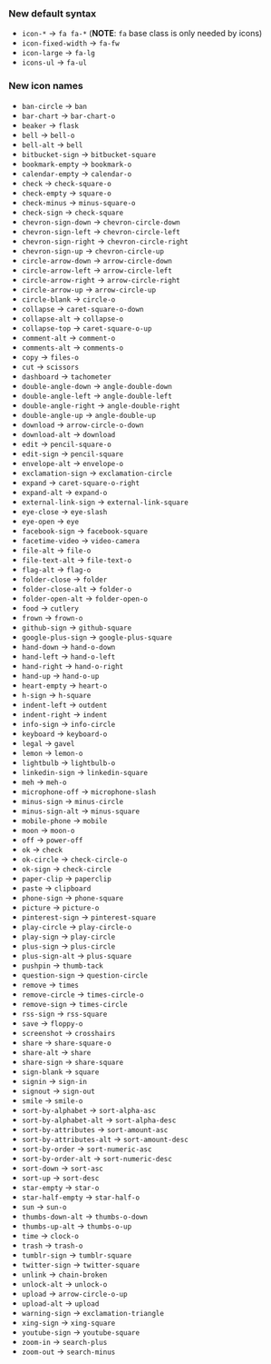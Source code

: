 ### New default syntax
* `icon-*` -> `fa fa-*` (**NOTE**: `fa` base class is only needed by icons)
* `icon-fixed-width` -> `fa-fw` 
* `icon-large` -> `fa-lg`
* `icons-ul` -> `fa-ul` 


### New icon names
* `ban-circle` -> `ban`
* `bar-chart` -> `bar-chart-o`
* `beaker` -> `flask`
* `bell` -> `bell-o`
* `bell-alt` -> `bell`
* `bitbucket-sign` -> `bitbucket-square`
* `bookmark-empty` -> `bookmark-o`
* `calendar-empty` -> `calendar-o`
* `check` -> `check-square-o`
* `check-empty` -> `square-o`
* `check-minus` -> `minus-square-o`
* `check-sign` -> `check-square`
* `chevron-sign-down` -> `chevron-circle-down`
* `chevron-sign-left` -> `chevron-circle-left`
* `chevron-sign-right` -> `chevron-circle-right`
* `chevron-sign-up` -> `chevron-circle-up`
* `circle-arrow-down` -> `arrow-circle-down`
* `circle-arrow-left` -> `arrow-circle-left`
* `circle-arrow-right` -> `arrow-circle-right`
* `circle-arrow-up` -> `arrow-circle-up`
* `circle-blank` -> `circle-o`
* `collapse` -> `caret-square-o-down`
* `collapse-alt` -> `collapse-o`
* `collapse-top` -> `caret-square-o-up`
* `comment-alt` -> `comment-o`
* `comments-alt` -> `comments-o`
* `copy` -> `files-o`
* `cut` -> `scissors`
* `dashboard` -> `tachometer`
* `double-angle-down` -> `angle-double-down`
* `double-angle-left` -> `angle-double-left`
* `double-angle-right` -> `angle-double-right`
* `double-angle-up` -> `angle-double-up`
* `download` -> `arrow-circle-o-down`
* `download-alt` -> `download`
* `edit` -> `pencil-square-o`
* `edit-sign` -> `pencil-square`
* `envelope-alt` -> `envelope-o`
* `exclamation-sign` -> `exclamation-circle`
* `expand` -> `caret-square-o-right`
* `expand-alt` -> `expand-o`
* `external-link-sign` -> `external-link-square`
* `eye-close` -> `eye-slash`
* `eye-open` -> `eye`
* `facebook-sign` -> `facebook-square`
* `facetime-video` -> `video-camera`
* `file-alt` -> `file-o`
* `file-text-alt` -> `file-text-o`
* `flag-alt` -> `flag-o`
* `folder-close` -> `folder`
* `folder-close-alt` -> `folder-o`
* `folder-open-alt` -> `folder-open-o`
* `food` -> `cutlery`
* `frown` -> `frown-o`
* `github-sign` -> `github-square`
* `google-plus-sign` -> `google-plus-square`
* `hand-down` -> `hand-o-down`
* `hand-left` -> `hand-o-left`
* `hand-right` -> `hand-o-right`
* `hand-up` -> `hand-o-up`
* `heart-empty` -> `heart-o`
* `h-sign` -> `h-square`
* `indent-left` -> `outdent`
* `indent-right` -> `indent`
* `info-sign` -> `info-circle`
* `keyboard` -> `keyboard-o`
* `legal` -> `gavel`
* `lemon` -> `lemon-o`
* `lightbulb` -> `lightbulb-o`
* `linkedin-sign` -> `linkedin-square`
* `meh` -> `meh-o`
* `microphone-off` -> `microphone-slash`
* `minus-sign` -> `minus-circle`
* `minus-sign-alt` -> `minus-square`
* `mobile-phone` -> `mobile`
* `moon` -> `moon-o`
* `off` -> `power-off`
* `ok` -> `check`
* `ok-circle` -> `check-circle-o`
* `ok-sign` -> `check-circle`
* `paper-clip` -> `paperclip`
* `paste` -> `clipboard`
* `phone-sign` -> `phone-square`
* `picture` -> `picture-o`
* `pinterest-sign` -> `pinterest-square`
* `play-circle` -> `play-circle-o`
* `play-sign` -> `play-circle`
* `plus-sign` -> `plus-circle`
* `plus-sign-alt` -> `plus-square`
* `pushpin` -> `thumb-tack`
* `question-sign` -> `question-circle`
* `remove` -> `times`
* `remove-circle` -> `times-circle-o`
* `remove-sign` -> `times-circle`
* `rss-sign` -> `rss-square`
* `save` -> `floppy-o`
* `screenshot` -> `crosshairs`
* `share` -> `share-square-o`
* `share-alt` -> `share`
* `share-sign` -> `share-square`
* `sign-blank` -> `square`
* `signin` -> `sign-in`
* `signout` -> `sign-out`
* `smile` -> `smile-o`
* `sort-by-alphabet` -> `sort-alpha-asc`
* `sort-by-alphabet-alt` -> `sort-alpha-desc`
* `sort-by-attributes` -> `sort-amount-asc`
* `sort-by-attributes-alt` -> `sort-amount-desc`
* `sort-by-order` -> `sort-numeric-asc`
* `sort-by-order-alt` -> `sort-numeric-desc`
* `sort-down` -> `sort-asc`
* `sort-up` -> `sort-desc`
* `star-empty` -> `star-o`
* `star-half-empty` -> `star-half-o`
* `sun` -> `sun-o`
* `thumbs-down-alt` -> `thumbs-o-down`
* `thumbs-up-alt` -> `thumbs-o-up`
* `time` -> `clock-o`
* `trash` -> `trash-o`
* `tumblr-sign` -> `tumblr-square`
* `twitter-sign` -> `twitter-square`
* `unlink` -> `chain-broken`
* `unlock-alt` -> `unlock-o`
* `upload` -> `arrow-circle-o-up`
* `upload-alt` -> `upload`
* `warning-sign` -> `exclamation-triangle`
* `xing-sign` -> `xing-square`
* `youtube-sign` -> `youtube-square`
* `zoom-in` -> `search-plus`
* `zoom-out` -> `search-minus`
